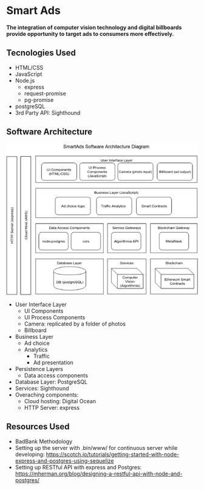 # Smart Ads

**The integration of computer vision technology and digital billboards provide opportunity to target ads to consumers more effectively.**

## Tecnologies Used
- HTML/CSS
- JavaScript
- Node.js
    - express
    - request-promise
    - pg-promise
- postgreSQL
- 3rd Party API: Sighthound

## Software Architecture
![](diagram.png)
- User Interface Layer
    - UI Components
    - UI Process Components
    - Camera: replicated by a folder of photos
    - Billboard
- Business Layer
    - Ad choice
    - Analytics
        - Traffic
        - Ad presentation
- Persistence Layers
    - Data access components
- Database Layer: PostgreSQL
- Services: Sighthound
- Overaching components:
    - Cloud hosting: Digital Ocean
    - HTTP Server: express


## Resources Used
- BadBank Methodology
- Setting up the server with .bin/www/ for continuous server while developing: https://scotch.io/tutorials/getting-started-with-node-express-and-postgres-using-sequelize
- Setting up RESTful API with express and Postgres: https://mherman.org/blog/designing-a-restful-api-with-node-and-postgres/